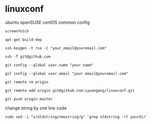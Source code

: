 # linuxconf
ubuntu openSUSE centOS common config
```
screenfetch
```
```
apt-get build-dep
```

```
ssh-keygen -t rsa -C "your_email@youremail.com"
```
```
ssh -T git@github.com
```
```
git config --global user.name "your name"
```
```
git config --global user.email "your email@youremail.com"
```
```
git remote rm origin
```
```
git remote add origin git@github.com:iyuangang/linuxconf.git
```
```
git push origin master
```
change string by one line code
```
sudo sed -i "s/oldstring/newstring/g" `grep oldstring -rl yourdir`
```
